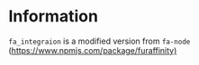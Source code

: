 # Information

`fa_integraion` is a modified version from `fa-node` (<https://www.npmjs.com/package/furaffinity)>
